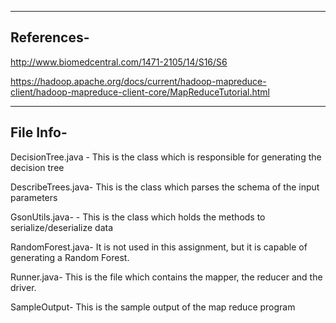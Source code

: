 ------------------------------------------------------------------------------------------------------------
References-
------------------------------------------------------------------------------------------------------------
http://www.biomedcentral.com/1471-2105/14/S16/S6

https://hadoop.apache.org/docs/current/hadoop-mapreduce-client/hadoop-mapreduce-client-core/MapReduceTutorial.html


------------------------------------------------------------------------------------------------------------
File Info-
------------------------------------------------------------------------------------------------------------
DecisionTree.java - This is the class which is responsible for generating the decision tree

DescribeTrees.java- This is the class which parses the schema of the input parameters

GsonUtils.java- - This is the class which holds the methods to serialize/deserialize data

RandomForest.java- It is not used in this assignment, but it is capable of generating a Random Forest.

Runner.java- This is the file which contains the mapper, the reducer and the driver.

SampleOutput- This is the sample output of the map reduce program
